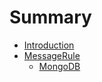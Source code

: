 # Summary

* [Introduction](README.md)
* [MessageRule](messagerule.md)
  * [MongoDB](messagerule/mongodb.md)

